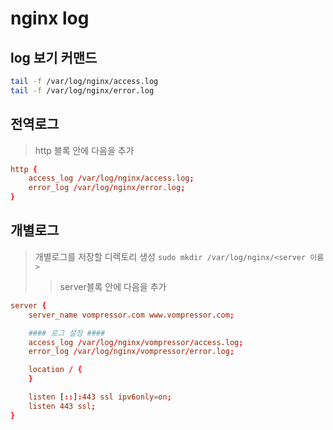# nginx log

## log 보기 커맨드

```sh
tail -f /var/log/nginx/access.log
tail -f /var/log/nginx/error.log
```

## 전역로그

> http 블록 안에 다음을 추가

```conf
http {
    access_log /var/log/nginx/access.log;
    error_log /var/log/nginx/error.log;
}
```

## 개별로그

> 개별로그를 저장할 디렉토리 생성 `sudo mkdir /var/log/nginx/<server 이름>`
>
> > server블록 안에 다음을 추가

```conf
server {
    server_name vompressor.com www.vompressor.com;

    #### 로그 설정 ####
    access_log /var/log/nginx/vompressor/access.log;
    error_log /var/log/nginx/vompressor/error.log;

    location / {
    }

    listen [::]:443 ssl ipv6only=on;
    listen 443 ssl;
}
```
